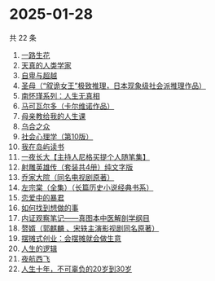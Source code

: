 # 2025-01-28

共 22 条

<!-- BEGIN WEREAD -->
<!-- 最后更新时间 2025-01-28 22:13:51 +0800 -->
1. [一路生花](https://weread.qq.com/web/bookDetail/61f324e0813ab9a2cg0126ee)
1. [天真的人类学家](https://weread.qq.com/web/bookDetail/e4d323c0721a58bce4de379)
1. [自卑与超越](https://weread.qq.com/web/bookDetail/be932230813ab9941g010d2f)
1. [圣母（“叙诡女王”极致推理，日本现象级社会派推理作品）](https://weread.qq.com/web/bookDetail/4f7320f0717f541a4f7ae8e)
1. [南怀瑾系列：人生无真相](https://weread.qq.com/web/bookDetail/06e32560813ab7295g0190c2)
1. [马可瓦尔多（卡尔维诺作品）](https://weread.qq.com/web/bookDetail/3c632a40723f428b3c6e85b)
1. [母亲教给我的人生课](https://weread.qq.com/web/bookDetail/ada32630813ab9941g014287)
1. [乌合之众](https://weread.qq.com/web/bookDetail/d1732010813ab983cg012120)
1. [社会心理学（第10版）](https://weread.qq.com/web/bookDetail/6c9327d0813ab99feg01860a)
1. [我在岛屿读书](https://weread.qq.com/web/bookDetail/e5632100813ab8ea2g01327c)
1. [一夜长大【主持人尼格买提个人随笔集】](https://weread.qq.com/web/bookDetail/44f32a00813ab6975g0197e7)
1. [射雕英雄传（套装共4册）纯文字版](https://weread.qq.com/web/bookDetail/836321705e3a52836d02e0b)
1. [乔家大院（同名电视剧原著）](https://weread.qq.com/web/bookDetail/da832070813ab99b9g01095f)
1. [左宗棠（全集）（长篇历史小说经典书系）](https://weread.qq.com/web/bookDetail/48c323a0727ca04f48c7038)
1. [恋爱中的暴君](https://weread.qq.com/web/bookDetail/30032cf0813ab9974g013680)
1. [如何找到想做的事](https://weread.qq.com/web/bookDetail/71a32fb0813ab8de8g019cc9)
1. [内证观察笔记——真图本中医解剖学纲目](https://weread.qq.com/web/bookDetail/e7032f40813ab7c9cg0197a2)
1. [赘婿（郭麒麟 、宋轶主演影视剧同名原著）](https://weread.qq.com/web/bookDetail/15032af05753441501f9930)
1. [摆摊式创业：会摆摊就会做生意](https://weread.qq.com/web/bookDetail/d1f32840813ab99d2g012788)
1. [人生的逻辑](https://weread.qq.com/web/bookDetail/3e232ca0813ab99aeg018082)
1. [夜航西飞](https://weread.qq.com/web/bookDetail/f8d326c071a7542af8dc0e6)
1. [人生十年，不可辜负的20岁到30岁](https://weread.qq.com/web/bookDetail/23132c00813ab7af8g015e43)
<!-- END WEREAD -->